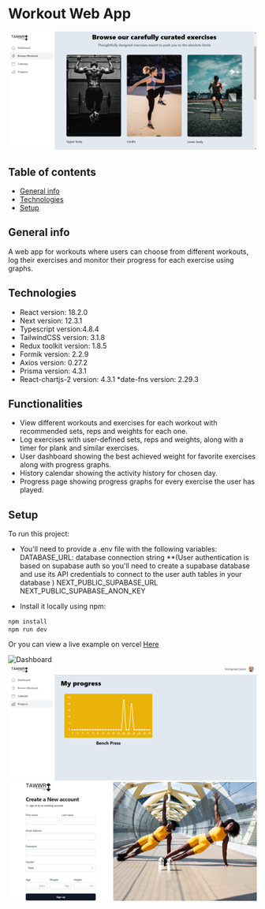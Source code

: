 # Workout Web App

![Homepage](/public/workout2.png)
## Table of contents
* [General info](#general-info)
* [Technologies](#technologies)
* [Setup](#setup)

## General info
A web app for workouts where users can choose from different workouts, log their exercises and monitor their progress for each exercise using graphs.
## Technologies
* React version: 18.2.0
* Next version: 12.3.1
* Typescript version:4.8.4
* TailwindCSS version: 3.1.8
* Redux toolkit version: 1.8.5
* Formik version: 2.2.9
* Axios version: 0.27.2
* Prisma version: 4.3.1
* React-chartjs-2 version: 4.3.1
*date-fns version: 2.29.3

## Functionalities
* View different workouts and exercises for each workout with recommended sets, reps and weights for each one.
* Log exercises with user-defined sets, reps and weights, along with a timer for plank and similar exercises.
* User dashboard showing the best achieved weight for favorite  exercises along with progress graphs.
* History calendar showing the activity history for chosen day.
* Progress page showing progress graphs for every exercise the user has played.
## Setup
To run this project:
* You'll need to provide a .env file with the following variables:
DATABASE_URL: database connection string
**(User authentication is based on supabase auth so you'll need to create a supabase database and use its API credentials to connect to the user auth tables in your database )
NEXT_PUBLIC_SUPABASE_URL
NEXT_PUBLIC_SUPABASE_ANON_KEY

* Install it locally using npm:
```
npm install
npm run dev
```
Or you can view a live example on vercel [Here](https://workout-app-nextjs-6q67.vercel.app)

![Dashboard](/public/workout1.png.png)
![Progress Page](/public/workout3.png)
![Sign-up page](/public/workoutsignup.png)


